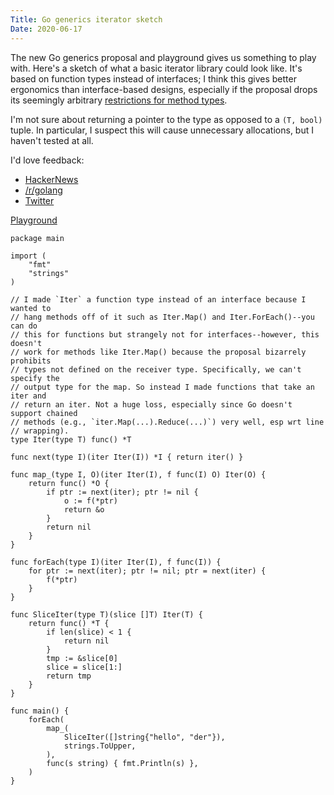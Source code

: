 ```yaml
---
Title: Go generics iterator sketch
Date: 2020-06-17
---
```


The new Go generics proposal and playground gives us something to play with.
Here's a sketch of what a basic iterator library could look like. It's based on
function types instead of interfaces; I think this gives better ergonomics than
interface-based designs, especially if the proposal drops its seemingly
arbitrary [restrictions for method types][0].

I'm not sure about returning a pointer to the type as opposed to a `(T, bool)`
tuple. In particular, I suspect this will cause unnecessary allocations, but I
haven't tested at all.

<!-- more -->

I'd love feedback:

* [HackerNews](https://news.ycombinator.com/item?id=23556737)
* [/r/golang](https://www.reddit.com/r/golang/comments/hb031l/go_generics_iterator_sketch/)
* [Twitter](https://twitter.com/weberc2)


[Playground](https://go2goplay.golang.org/p/WKouSq6mAh3)

```golang
package main

import (
	"fmt"
	"strings"
)

// I made `Iter` a function type instead of an interface because I wanted to
// hang methods off of it such as Iter.Map() and Iter.ForEach()--you can do
// this for functions but strangely not for interfaces--however, this doesn't
// work for methods like Iter.Map() because the proposal bizarrely prohibits
// types not defined on the receiver type. Specifically, we can't specify the
// output type for the map. So instead I made functions that take an iter and
// return an iter. Not a huge loss, especially since Go doesn't support chained
// methods (e.g., `iter.Map(...).Reduce(...)`) very well, esp wrt line
// wrapping).
type Iter(type T) func() *T

func next(type I)(iter Iter(I)) *I { return iter() }

func map_(type I, O)(iter Iter(I), f func(I) O) Iter(O) {
	return func() *O {
		if ptr := next(iter); ptr != nil {
			o := f(*ptr)
			return &o
		}
		return nil
	}
}

func forEach(type I)(iter Iter(I), f func(I)) {
	for ptr := next(iter); ptr != nil; ptr = next(iter) {
		f(*ptr)
	}
}

func SliceIter(type T)(slice []T) Iter(T) {
	return func() *T {
		if len(slice) < 1 {
			return nil
		}
		tmp := &slice[0]
		slice = slice[1:]
		return tmp
	}
}

func main() {
	forEach(
		map_(
			SliceIter([]string{"hello", "der"}),
			strings.ToUpper,
		),
		func(s string) { fmt.Println(s) },
	)
}

```

[0]: https://go.googlesource.com/proposal/+/refs/heads/master/design/go2draft-type-parameters.md#methods-may-not-take-additional-type-arguments
